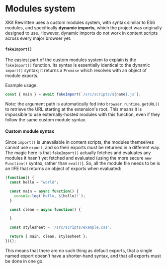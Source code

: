 # Modules system
XKit Rewritten uses a custom modules system, with syntax similar to ES6 modules, and specifically **dynamic imports**, which the project was originally designed to use. However, dynamic imports do not work in content scripts across every major browser yet.

#### `fakeImport()`
The easiest part of the custom modules system to explain is the `fakeImport()` function. Its syntax is essentially identical to the dynamic `import()` syntax; it returns a `Promise` which resolves with an object of module exports.

Example usage:

```js
const { main } = await fakeImport(`/src/scripts/${name}.js`);
```

Note: the argument path is automatically fed into `browser.runtime.getURL()` to retrieve the URL starting at the extension's root. This means it is impossible to use externally-hosted modules with this function, even if they follow the same custom module syntax.

#### Custom module syntax
Since `import()` is unavailable in content scripts, the modules themselves cannot use `export`, and so their exports must be returned in a different way. The magic here is that `fakeImport()` actually fetches and evaluates any modules it hasn't yet fetched and evaluated (using the more secure `new Function()` syntax, rather than `eval()`). So, all the module file needs to be is an IIFE that returns an object of exports when evaluated:

```js
(function() {
  const hello = "world";

  const main = async function() {
    console.log(`Hello, ${hello}!`);
  }

  const clean = async function() {

  }

  const stylesheet = '/src/scripts/example.css';

  return { main, clean, stylesheet };
})();
```

This means that there are no such thing as default exports, that a single named export doesn't have a shorter-hand syntax, and that all exports must be done in one go.
